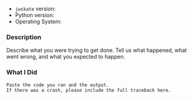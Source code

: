 - `jwskate` version:
- Python version:
- Operating System:

### Description

Describe what you were trying to get done.
Tell us what happened, what went wrong, and what you expected to happen.

### What I Did

```
Paste the code you ran and the output.
If there was a crash, please include the full traceback here.
```
